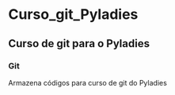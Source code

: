 # Curso_git_Pyladies
## Curso de git para o Pyladies
### Git
Armazena códigos para curso de git do Pyladies
